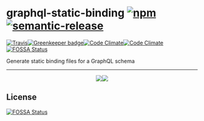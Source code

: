 # graphql-static-binding [![npm](https://img.shields.io/npm/v/graphql-static-binding.svg?style=for-the-badge)](https://www.npmjs.com/package/graphql-static-binding)[![semantic-release](https://img.shields.io/badge/%20%20%F0%9F%93%A6%F0%9F%9A%80-semantic--release-e10079.svg?style=for-the-badge)](https://github.com/semantic-release/semantic-release)
[![Travis](https://img.shields.io/travis/supergraphql/graphql-static-binding.svg?style=for-the-badge)](https://travis-ci.org/supergraphql/graphql-static-binding)[![Greenkeeper badge](https://img.shields.io/badge/renovate-enabled-brightgreen.svg?style=for-the-badge)](https://renovateapp.com/)[![Code Climate](https://img.shields.io/codeclimate/maintainability/supergraphql/graphql-static-binding.svg?style=for-the-badge)](https://codeclimate.com/github/supergraphql/graphql-static-binding)[![Code Climate](https://img.shields.io/codeclimate/c/supergraphql/graphql-static-binding.svg?style=for-the-badge)](https://codeclimate.com/github/supergraphql/graphql-static-binding) [![FOSSA Status](https://app.fossa.io/api/projects/git%2Bgithub.com%2Fsupergraphql%2Fgraphql-static-binding.svg?type=shield)](https://app.fossa.io/projects/git%2Bgithub.com%2Fsupergraphql%2Fgraphql-static-binding?ref=badge_shield)
  
Generate static binding files for a GraphQL schema
<hr>
<p align="center">
  <img src="https://img.shields.io/badge/built-with_love-blue.svg?style=for-the-badge"/><a href="https://github.com/kbrandwijk" target="-_blank"><img src="https://img.shields.io/badge/by-kim_brandwijk-blue.svg?style=for-the-badge"/></a>
</p>


## License
[![FOSSA Status](https://app.fossa.io/api/projects/git%2Bgithub.com%2Fsupergraphql%2Fgraphql-static-binding.svg?type=large)](https://app.fossa.io/projects/git%2Bgithub.com%2Fsupergraphql%2Fgraphql-static-binding?ref=badge_large)